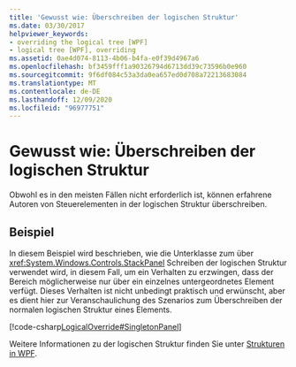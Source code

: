 ```yaml
---
title: 'Gewusst wie: Überschreiben der logischen Struktur'
ms.date: 03/30/2017
helpviewer_keywords:
- overriding the logical tree [WPF]
- logical tree [WPF], overriding
ms.assetid: 0ae4d074-8113-4b06-b4fa-e0f39d4967a6
ms.openlocfilehash: bf3459fff1a90326794d6713dd39c73596b0e960
ms.sourcegitcommit: 9f6df084c53a3da0ea657ed0d708a72213683084
ms.translationtype: MT
ms.contentlocale: de-DE
ms.lasthandoff: 12/09/2020
ms.locfileid: "96977751"
---
```

# <a name="how-to-override-the-logical-tree"></a>Gewusst wie: Überschreiben der logischen Struktur
Obwohl es in den meisten Fällen nicht erforderlich ist, können erfahrene Autoren von Steuerelementen in der logischen Struktur überschreiben.  
  
## <a name="example"></a>Beispiel  
 In diesem Beispiel wird beschrieben, wie die Unterklasse zum über <xref:System.Windows.Controls.StackPanel> Schreiben der logischen Struktur verwendet wird, in diesem Fall, um ein Verhalten zu erzwingen, dass der Bereich möglicherweise nur über ein einzelnes untergeordnetes Element verfügt. Dieses Verhalten ist nicht unbedingt praktisch und erwünscht, aber es dient hier zur Veranschaulichung des Szenarios zum Überschreiben der normalen logischen Struktur eines Elements.  
  
 [!code-csharp[LogicalOverride#SingletonPanel](~/samples/snippets/csharp/VS_Snippets_Wpf/LogicalOverride/CSharp/SDKSampleLibrary/class1.cs#singletonpanel)]  
  
 Weitere Informationen zu der logischen Struktur finden Sie unter [Strukturen in WPF](trees-in-wpf.md).
